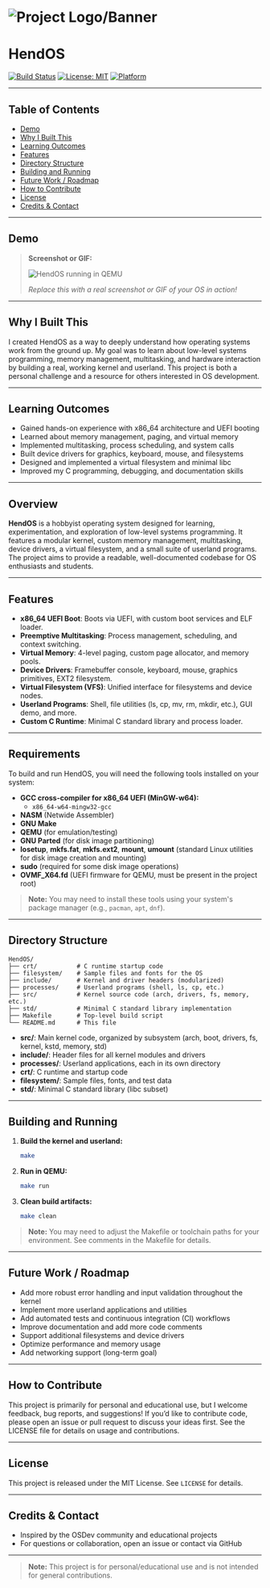 # ![Project Logo/Banner](path/to/logo_or_banner.png)

# HendOS

[![Build Status](https://img.shields.io/badge/build-passing-brightgreen)](https://shields.io) [![License: MIT](https://img.shields.io/badge/License-MIT-yellow.svg)](LICENSE) [![Platform](https://img.shields.io/badge/platform-x86__64-blue)](https://shields.io)

---

## Table of Contents
- [Demo](#demo)
- [Why I Built This](#why-i-built-this)
- [Learning Outcomes](#learning-outcomes)
- [Features](#features)
- [Directory Structure](#directory-structure)
- [Building and Running](#building-and-running)
- [Future Work / Roadmap](#future-work--roadmap)
- [How to Contribute](#how-to-contribute)
- [License](#license)
- [Credits & Contact](#credits--contact)

---

## Demo

> **Screenshot or GIF:**
>
> ![HendOS running in QEMU](path/to/screenshot_or_demo.gif)
>
> _Replace this with a real screenshot or GIF of your OS in action!_

---

## Why I Built This

I created HendOS as a way to deeply understand how operating systems work from the ground up. My goal was to learn about low-level systems programming, memory management, multitasking, and hardware interaction by building a real, working kernel and userland. This project is both a personal challenge and a resource for others interested in OS development.

---

## Learning Outcomes

- Gained hands-on experience with x86_64 architecture and UEFI booting
- Learned about memory management, paging, and virtual memory
- Implemented multitasking, process scheduling, and system calls
- Built device drivers for graphics, keyboard, mouse, and filesystems
- Designed and implemented a virtual filesystem and minimal libc
- Improved my C programming, debugging, and documentation skills

---

## Overview

**HendOS** is a hobbyist operating system designed for learning, experimentation, and exploration of low-level systems programming. It features a modular kernel, custom memory management, multitasking, device drivers, a virtual filesystem, and a small suite of userland programs. The project aims to provide a readable, well-documented codebase for OS enthusiasts and students.

---

## Features

- **x86_64 UEFI Boot**: Boots via UEFI, with custom boot services and ELF loader.
- **Preemptive Multitasking**: Process management, scheduling, and context switching.
- **Virtual Memory**: 4-level paging, custom page allocator, and memory pools.
- **Device Drivers**: Framebuffer console, keyboard, mouse, graphics primitives, EXT2 filesystem.
- **Virtual Filesystem (VFS)**: Unified interface for filesystems and device nodes.
- **Userland Programs**: Shell, file utilities (ls, cp, mv, rm, mkdir, etc.), GUI demo, and more.
- **Custom C Runtime**: Minimal C standard library and process loader.

---

## Requirements

To build and run HendOS, you will need the following tools installed on your system:

- **GCC cross-compiler for x86_64 UEFI (MinGW-w64):**
  - `x86_64-w64-mingw32-gcc`
- **NASM** (Netwide Assembler)
- **GNU Make**
- **QEMU** (for emulation/testing)
- **GNU Parted** (for disk image partitioning)
- **losetup**, **mkfs.fat**, **mkfs.ext2**, **mount**, **umount** (standard Linux utilities for disk image creation and mounting)
- **sudo** (required for some disk image operations)
- **OVMF_X64.fd** (UEFI firmware for QEMU, must be present in the project root)

> **Note:** You may need to install these tools using your system's package manager (e.g., `pacman`, `apt`, `dnf`).

---

## Directory Structure

```
HendOS/
├── crt/           # C runtime startup code
├── filesystem/    # Sample files and fonts for the OS
├── include/       # Kernel and driver headers (modularized)
├── processes/     # Userland programs (shell, ls, cp, etc.)
├── src/           # Kernel source code (arch, drivers, fs, memory, etc.)
├── std/           # Minimal C standard library implementation
├── Makefile       # Top-level build script
└── README.md      # This file
```

- **src/**: Main kernel code, organized by subsystem (arch, boot, drivers, fs, kernel, kstd, memory, std)
- **include/**: Header files for all kernel modules and drivers
- **processes/**: Userland applications, each in its own directory
- **crt/**: C runtime and startup code
- **filesystem/**: Sample files, fonts, and test data
- **std/**: Minimal C standard library (libc subset)

---

## Building and Running

1. **Build the kernel and userland:**
   ```sh
   make
   ```
2. **Run in QEMU:**
   ```sh
   make run
   ```
3. **Clean build artifacts:**
   ```sh
   make clean
   ```

> **Note:** You may need to adjust the Makefile or toolchain paths for your environment. See comments in the Makefile for details.

---

## Future Work / Roadmap

- Add more robust error handling and input validation throughout the kernel
- Implement more userland applications and utilities
- Add automated tests and continuous integration (CI) workflows
- Improve documentation and add more code comments
- Support additional filesystems and device drivers
- Optimize performance and memory usage
- Add networking support (long-term goal)

---

## How to Contribute

This project is primarily for personal and educational use, but I welcome feedback, bug reports, and suggestions! If you’d like to contribute code, please open an issue or pull request to discuss your ideas first. See the LICENSE file for details on usage and contributions.

---

## License

This project is released under the MIT License. See `LICENSE` for details.

---

## Credits & Contact

- Inspired by the OSDev community and educational projects
- For questions or collaboration, open an issue or contact via GitHub

---

> **Note:** This project is for personal/educational use and is not intended for general contributions.
